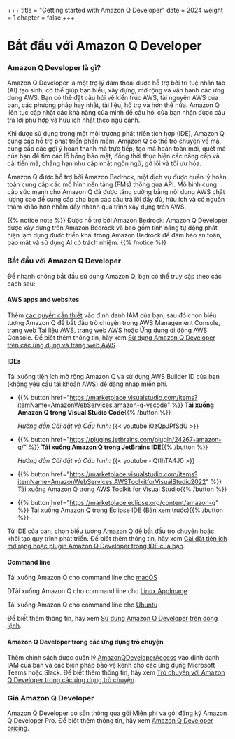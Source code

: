 +++
title = "Getting started with Amazon Q Developer"
date = 2024
weight = 1
chapter = false
+++

# Bắt đầu với Amazon Q Developer

### Amazon Q Developer là gì?

Amazon Q Developer là một trợ lý đàm thoại được hỗ trợ bởi trí tuệ nhân tạo (AI) tạo sinh, có thể giúp bạn hiểu, xây dựng, mở rộng và vận hành các ứng dụng AWS. Bạn có thể đặt câu hỏi về kiến trúc AWS, tài nguyên AWS của bạn, các phương pháp hay nhất, tài liệu, hỗ trợ và hơn thế nữa. Amazon Q liên tục cập nhật các khả năng của mình để câu hỏi của bạn nhận được câu trả lời phù hợp và hữu ích nhất theo ngữ cảnh.

Khi được sử dụng trong một môi trường phát triển tích hợp (IDE), Amazon Q cung cấp hỗ trợ phát triển phần mềm. Amazon Q có thể trò chuyện về mã, cung cấp các gợi ý hoàn thành mã trực tiếp, tạo mã hoàn toàn mới, quét mã của bạn để tìm các lỗ hổng bảo mật, đồng thời thực hiện các nâng cấp và cải tiến mã, chẳng hạn như cập nhật ngôn ngữ, gỡ lỗi và tối ưu hóa.

Amazon Q được hỗ trợ bởi Amazon Bedrock, một dịch vụ được quản lý hoàn toàn cung cấp các mô hình nền tảng (FMs) thông qua API. Mô hình cung cấp sức mạnh cho Amazon Q đã được tăng cường bằng nội dung AWS chất lượng cao để cung cấp cho bạn các câu trả lời đầy đủ, hữu ích và có nguồn tham khảo hơn nhằm đẩy nhanh quá trình xây dựng trên AWS.

{{% notice note %}}
Được hỗ trợ bởi Amazon Bedrock: Amazon Q Developer được xây dựng trên Amazon Bedrock và bao gồm tính năng tự động phát hiện lạm dụng được triển khai trong Amazon Bedrock để đảm bảo an toàn, bảo mật và sử dụng AI có trách nhiệm.
{{% /notice %}}

### Bắt đầu với Amazon Q Developer

Để nhanh chóng bắt đầu sử dụng Amazon Q, bạn có thể truy cập theo các cách sau:

#### AWS apps and websites

Thêm [các quyền cần thiết](https://docs.aws.amazon.com/amazonq/latest/qdeveloper-ug/security_iam_id-based-policy-examples.html) vào định danh IAM của bạn, sau đó chọn biểu tượng Amazon Q để bắt đầu trò chuyện trong AWS Management Console, trang web Tài liệu AWS, trang web AWS hoặc Ứng dụng di động AWS Console. Để biết thêm thông tin, hãy xem [Sử dụng Amazon Q Developer trên các ứng dụng và trang web AWS](https://docs.aws.amazon.com/amazonq/latest/qdeveloper-ug/q-on-aws.html).

#### IDEs

Tải xuống tiện ích mở rộng Amazon Q và sử dụng AWS Builder ID của bạn (không yêu cầu tài khoản AWS) để đăng nhập miễn phí.

- {{% button href="https://marketplace.visualstudio.com/items?itemName=AmazonWebServices.amazon-q-vscode" %}} **Tải xuống Amazon Q trong Visual Studio Code**{{% /button %}}<br>

  _Hướng dẫn Cài đặt và Cấu hình:_
  {{< youtube i0zQpJPfSdU >}}

- {{% button href="https://plugins.jetbrains.com/plugin/24267-amazon-q/" %}} **Tải xuống Amazon Q trong JetBrains IDE**{{% /button %}}<br>

  _Hướng dẫn Cài đặt và Cấu hình:_
  {{< youtube -iQfIhTA4J0 >}}

- {{% button href="https://marketplace.visualstudio.com/items?itemName=AmazonWebServices.AWSToolkitforVisualStudio2022" %}} Tải xuống Amazon Q trong AWS Toolkit for Visual Studio{{% /button %}}<br>

- {{% button href="https://marketplace.eclipse.org/content/amazon-q" %}} Tải xuống Amazon Q trong Eclipse IDE (Bản xem trước){{% /button %}}

Từ IDE của bạn, chọn biểu tượng Amazon Q để bắt đầu trò chuyện hoặc khởi tạo quy trình phát triển. Để biết thêm thông tin, hãy xem [Cài đặt tiện ích mở rộng hoặc plugin Amazon Q Developer trong IDE của bạn](https://docs.aws.amazon.com/amazonq/latest/qdeveloper-ug/q-in-IDE-setup.html).

#### Command line

Tải xuống Amazon Q cho command line cho [macOS](https://docs.aws.amazon.com/amazonq/latest/qdeveloper-ug/command-line-installing.html#command-line-installing-macos)

DTải xuống Amazon Q cho command line cho [Linux AppImage](https://docs.aws.amazon.com/amazonq/latest/qdeveloper-ug/command-line-installing.html#command-line-installing-appimage)

Tải xuống Amazon Q cho command line cho [Ubuntu](https://docs.aws.amazon.com/amazonq/latest/qdeveloper-ug/command-line-installing.html#command-line-installing-ubuntu)

Để biết thêm thông tin, hãy xem [Sử dụng Amazon Q Developer trên dòng lệnh](https://docs.aws.amazon.com/amazonq/latest/qdeveloper-ug/command-line.html).

#### Amazon Q Developer trong các ứng dụng trò chuyện

Thêm chính sách được quản lý [AmazonQDeveloperAccess](https://docs.aws.amazon.com/amazonq/latest/qdeveloper-ug/managed-policy.html#amazonq-policy-fullaccess) vào định danh IAM của bạn và các biện pháp bảo vệ kênh cho các ứng dụng Microsoft Teams hoặc Slack. Để biết thêm thông tin, hãy xem [Trò chuyện với Amazon Q Developer trong các ứng dụng trò chuyện](https://docs.aws.amazon.com/amazonq/latest/qdeveloper-ug/q-in-chat-applications.html).

### Giá Amazon Q Developer

Amazon Q Developer có sẵn thông qua gói Miễn phí và gói đăng ký Amazon Q Developer Pro. Để biết thêm thông tin, hãy xem [Amazon Q Developer pricing](https://aws.amazon.com/q/developer/pricing).
